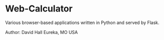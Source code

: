 Web-Calculator
=================

Various browser-based applications written in Python and served by Flask.

Author: David Hall  Eureka, MO USA
